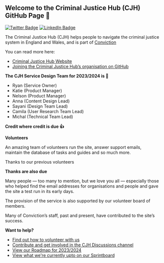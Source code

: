## Welcome to the Criminal Justice Hub (CJH) GitHub Page :wave:

[![Twitter Badge](https://img.shields.io/badge/Twitter-Profile-informational?style=flat&logo=twitter&logoColor=white&color=1CA2F1)](https://twitter.com/crimjusticehub)
[![LinkedIn Badge](https://img.shields.io/badge/LinkedIn-Profile-informational?style=flat&logo=linkedin&logoColor=white&color=0D76A8)](https://www.linkedin.com/showcase/criminal-justice-hub-uk/)

The Criminal Justice Hub (CJH) helps people to navigate the criminal justice system in England and Wales, and is part of [Conviction](https://www.conviction.org.uk)

You can read more here:

- [Criminal Justice Hub Website](https://www.criminaljusticehub.org.uk)
- [Joining the Criminal Justice Hub’s organisation on GitHub](https://github.com/criminaljusticehub/.github/blob/main/JOINING.md)

**The CJH Service Design Team for 2023/2024 is 👥**

- Ryan (Service Owner)
- Katie (Product Manager)
- Nelson (Product Manager)
- Anna (Content Design Lead)
- Sayani (Design Team Lead)
- Camila (User Research Team Lead)
- Michal (Technical Team Lead)

**Credit where credit is due 👍**

**Volunteers**  

An amazing team of volunteers run the site, answer support emails, maintain the database of tasks and guides and so much more. 

Thanks to our previous volunteers 

**Thanks are also due**  

Many people — too many to mention, but we love you all — especially those who helped find the email addresses for organisations and people and gave the site a test run in its early days.

The provision of the service is also supported by our volunteer board of members.

Many of Conviction’s staff, past and present, have contributed to the site’s success.

**Want to help?**  

- [Find out how to volunteer with us](https://www.criminaljusticehub.org.uk/criminal-justice-hub-volunteer-vacancies/) 
- [Contribute and get involved in the CJH Discussions channel](https://github.com/criminaljusticehub/.github/discussions/new/choose/) 
- [View our Roadmap for 2023/2024](https://github.com/orgs/criminaljusticehub/projects/8/) 
- [View what we're currently upto on our Sprintboard](https://github.com/orgs/criminaljusticehub/projects/9/) 
